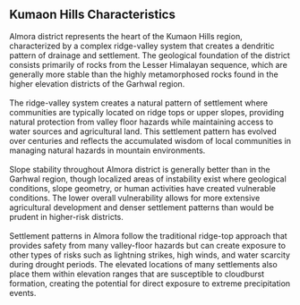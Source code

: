 ## Kumaon Hills Characteristics

Almora district represents the heart of the Kumaon Hills region, characterized by a complex ridge-valley system that creates a dendritic pattern of drainage and settlement. The geological foundation of the district consists primarily of rocks from the Lesser Himalayan sequence, which are generally more stable than the highly metamorphosed rocks found in the higher elevation districts of the Garhwal region. <br> <br>
The ridge-valley system creates a natural pattern of settlement where communities are typically located on ridge tops or upper slopes, providing natural protection from valley floor hazards while maintaining access to water sources and agricultural land. This settlement pattern has evolved over centuries and reflects the accumulated wisdom of local communities in managing natural hazards in mountain environments. <br><br>
Slope stability throughout Almora district is generally better than in the Garhwal region, though localized areas of instability exist where geological conditions, slope geometry, or human activities have created vulnerable conditions. The lower overall vulnerability allows for more extensive agricultural development and denser settlement patterns than would be prudent in higher-risk districts. <br> <br>
Settlement patterns in Almora follow the traditional ridge-top approach that provides safety from many valley-floor hazards but can create exposure to other types of risks such as lightning strikes, high winds, and water scarcity during drought periods. The elevated locations of many settlements also place them within elevation ranges that are susceptible to cloudburst formation, creating the potential for direct exposure to extreme precipitation events.
